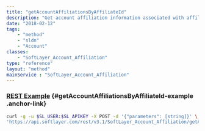 ```yaml
---
title: "getAccountAffiliationsByAffiliateId"
description: "Get account affiliation information associated with affiliate id. "
date: "2018-02-12"
tags:
    - "method"
    - "sldn"
    - "Account"
classes:
    - "SoftLayer_Account_Affiliation"
type: "reference"
layout: "method"
mainService : "SoftLayer_Account_Affiliation"
---
```


### [REST Example](#getAccountAffiliationsByAffiliateId-example) <a href="/article/rest/"><i class="fas fa-question"></i></a> {#getAccountAffiliationsByAffiliateId-example .anchor-link} 
```bash
curl -g -u $SL_USER:$SL_APIKEY -X POST -d '{"parameters": [string]}' \
'https://api.softlayer.com/rest/v3.1/SoftLayer_Account_Affiliation/getAccountAffiliationsByAffiliateId'
```
